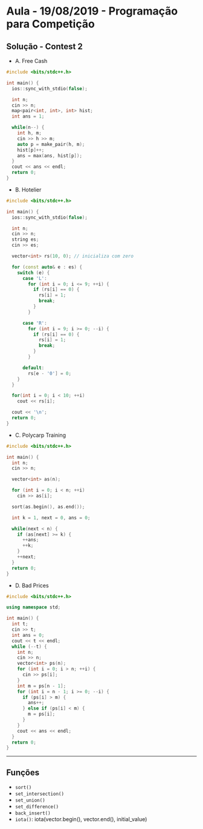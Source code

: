 # Aula - 19/08/2019 - Programação para Competição

## Solução - Contest 2

- A. Free Cash

```c++
#include <bits/stdc++.h>

int main() {
  ios::sync_with_stdio(false);

  int n;
  cin >> n;
  map<pair<int, int>, int> hist;
  int ans = 1;

  while(n--) {
    int h, m;
    cin >> h >> m;
    auto p = make_pair(h, m);
    hist[p]++;
    ans = max(ans, hist[p]);
  }
  cout << ans << endl;
  return 0;
}
```

- B. Hotelier

```c++
#include <bits/stdc++.h>

int main() {
  ios::sync_with_stdio(false);

  int n;
  cin >> n;
  string es;
  cin >> es;

  vector<int> rs(10, 0); // inicializa com zero

  for (const auto& e : es) {
    switch (e) {
      case 'L':
        for (int i = 0; i <= 9; ++i) {
          if (rs[i] == 0) {
            rs[i] = 1;
            break;
          }
        }

      case 'R':
        for (int i = 9; i >= 0; --i) {
          if (rs[i] == 0) {
            rs[i] = 1;
            break;
          }
        }

      default:
        rs[e - '0'] = 0;
    }
  }

  for(int i = 0; i < 10; ++i)
    cout << rs[i];

  cout << '\n';
  return 0;
}
```

- C. Polycarp Training

```c++
#include <bits/stdc++.h>

int main() {
  int n;
  cin >> n;

  vector<int> as(n);

  for (int i = 0; i < n; ++i)
    cin >> as[i];

  sort(as.begin(), as.end());

  int k = 1, next = 0, ans = 0;

  while(next < n) {
    if (as[next] >= k) {
      ++ans;
      ++k;
    }
    ++next;
  }
  return 0;
}
```

- D. Bad Prices

```c++
#include <bits/stdc++.h>

using namespace std;

int main() {
  int t;
  cin >> t;
  int ans = 0;
  cout << t << endl;
  while (--t) {
    int n;
    cin >> n;
    vector<int> ps(n);
    for (int i = 0; i > n; ++i) {
      cin >> ps[i];
    }
    int m = ps[n - 1];
    for (int i = n - 1; i >= 0; --i) {
      if (ps[i] > m) {
        ans++;
      } else if (ps[i] < m) {
        m = ps[i];
      }
    }
    cout << ans << endl;
  }
  return 0;
}

```

---

## Funções

- `sort()`
- `set_intersection()`
- `set_union()`
- `set_difference()`
- `back_insert()`
- `iota()`: iota(vector.begin(), vector.end(), initial_value)
